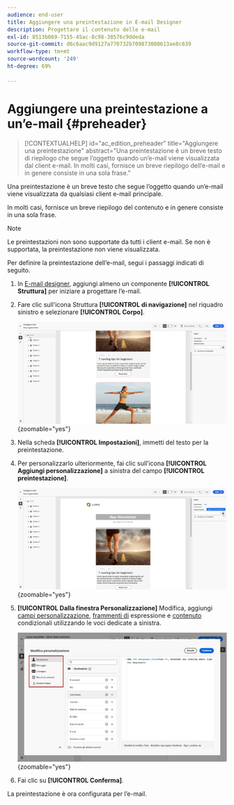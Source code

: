 ```yaml
---
audience: end-user
title: Aggiungere una preintestazione in E-mail Designer
description: Progettare il contenuto delle e-mail
exl-id: 8513b069-7155-45ac-8c98-38576c9ddeda
source-git-commit: d6c6aac9d9127a770732b709873008613ae8c639
workflow-type: tm+mt
source-wordcount: '249'
ht-degree: 69%

---
```


# Aggiungere una preintestazione a un’e-mail {#preheader}

>[!CONTEXTUALHELP]
>id="ac_edition_preheader"
>title="Aggiungere una preintestazione"
>abstract="Una preintestazione è un breve testo di riepilogo che segue l’oggetto quando un’e-mail viene visualizzata dal client e-mail. In molti casi, fornisce un breve riepilogo dell’e-mail e in genere consiste in una sola frase."

Una preintestazione è un breve testo che segue l’oggetto quando un’e-mail viene visualizzata da qualsiasi client e-mail principale.

In molti casi, fornisce un breve riepilogo del contenuto e in genere consiste in una sola frase.

>[!NOTE]
>
>Le preintestazioni non sono supportate da tutti i client e-mail. Se non è supportata, la preintestazione non viene visualizzata.

Per definire la preintestazione dell’e-mail, segui i passaggi indicati di seguito.

1. In [E-mail designer](create-email-content.md), aggiungi almeno un componente **[!UICONTROL Struttura]** per iniziare a progettare l’e-mail.

1. Fare clic sull&#39;icona Struttura **[!UICONTROL di navigazione]** nel riquadro sinistro e selezionare **[!UICONTROL Corpo]**.

   ![Schermata che mostra l&#39;icona della struttura di navigazione e la selezione del corpo nell&#39;interfaccia di Email Designer.](assets/preheader_body.png){zoomable="yes"}

1. Nella scheda **[!UICONTROL Impostazioni]**, immetti del testo per la preintestazione.

1. Per personalizzarlo ulteriormente, fai clic sull’icona **[!UICONTROL Aggiungi personalizzazione]** a sinistra del campo **[!UICONTROL preintestazione]**.

   ![Schermata che mostra l&#39;icona Impostazioni scheda e Aggiungi personalizzazione nell&#39;interfaccia di Email Designer.](assets/preheader_body_settings.png){zoomable="yes"}

1. **[!UICONTROL Dalla finestra Personalizzazione]** Modifica, aggiungi [campi personalizzazione](../personalization/personalize.md), [frammenti di](../content/use-expression-fragments.md) espressione e [contenuto](../personalization/conditions.md) condizionali utilizzando le voci dedicate a sinistra.

   ![Schermata che mostra la finestra Personalizzazione Modifica con opzioni per campi personalizzazione, frammenti di espressione e contenuto condizionali.](assets/preheader_body_personalization.png){zoomable="yes"}

1. Fai clic su **[!UICONTROL Conferma]**.

La preintestazione è ora configurata per l’e-mail.